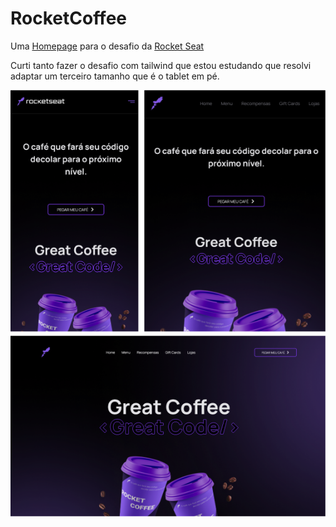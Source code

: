# RocketCoffee

Uma <a href="https://dougkusanagi.github.io/RocketCoffee/">Homepage</a> para o desafio da <a href="https://www.rocketseat.com.br/">Rocket Seat</a>

Curti tanto fazer o desafio com tailwind que estou estudando que resolvi adaptar um terceiro tamanho que é o tablet em pé.

<img src="https://github.com/dougkusanagi/RocketCoffee/blob/main/screenshots/Screenshots.png?raw=true">